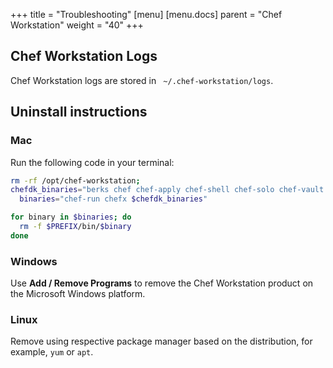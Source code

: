 +++
title = "Troubleshooting"
[menu]
  [menu.docs]
    parent = "Chef Workstation"
    weight = "40"
+++

## Chef Workstation Logs

Chef Workstation logs are stored in ` ~/.chef-workstation/logs`.

## Uninstall instructions

### Mac

Run the following code in your terminal:

```bash
rm -rf /opt/chef-workstation;
chefdk_binaries="berks chef chef-apply chef-shell chef-solo chef-vault cookstyle dco delivery foodcritic inspec kitchen knife ohai push-apply pushy-client pushy-service-manager chef-client"
  binaries="chef-run chefx $chefdk_binaries"

for binary in $binaries; do
  rm -f $PREFIX/bin/$binary
done
```

### Windows

Use **Add / Remove Programs** to remove the Chef Workstation product on the Microsoft Windows platform.

### Linux

Remove using respective package manager based on the distribution, for example, `yum` or `apt`.
